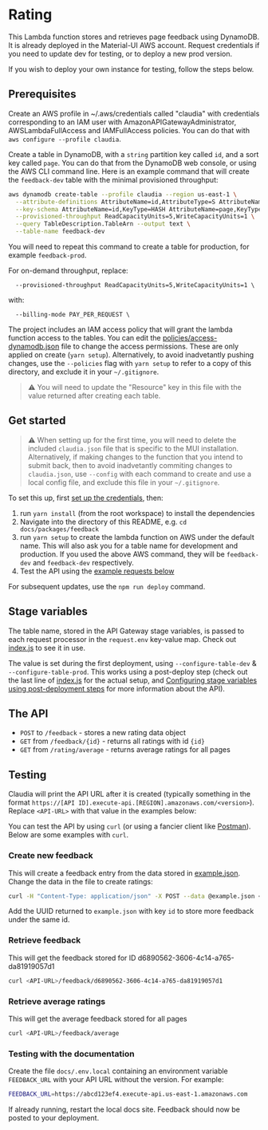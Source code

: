 # Rating

This Lambda function stores and retrieves page feedback using DynamoDB. It is already deployed in the Material-UI AWS account. Request credentials if you need to update dev for testing, or to deploy a new prod version.

If you wish to deploy your own instance for testing, follow the steps below.

## Prerequisites

Create an AWS profile in ~/.aws/credentials called "claudia" with credentials corresponding to an IAM user with AmazonAPIGatewayAdministrator, AWSLambdaFullAccess and IAMFullAccess policies.
You can do that with `aws configure --profile claudia`.

Create a table in DynamoDB, with a `string` partition key called `id`, and a sort key called `page`. You can do that from the DynamoDB web console, or using the AWS CLI command line. Here is an example command that will create the `feedback-dev` table with the minimal provisioned throughput:

```bash
aws dynamodb create-table --profile claudia --region us-east-1 \
  --attribute-definitions AttributeName=id,AttributeType=S AttributeName=page,AttributeType=S \
  --key-schema AttributeName=id,KeyType=HASH AttributeName=page,KeyType=RANGE \
  --provisioned-throughput ReadCapacityUnits=5,WriteCapacityUnits=1 \
  --query TableDescription.TableArn --output text \
  --table-name feedback-dev
```

You will need to repeat this command to create a table for production, for example `feedback-prod`.

For on-demand throughput, replace:

```
  --provisioned-throughput ReadCapacityUnits=5,WriteCapacityUnits=1 \
```

with:

```
  --billing-mode PAY_PER_REQUEST \
```

The project includes an IAM access policy that will grant the lambda function access to the tables. You can edit the [policies/access-dynamodb.json](policies/access-dynamodb.json) file to change the access permissions. These are only applied on create (`yarn setup`). Alternatively, to avoid inadvetantly pushing changes, use the `--policies` flag with `yarn setup` to refer to a copy of this directory, and exclude it in your `~/.gitignore`.

> ⚠️ You will need to update the "Resource" key in this file with the value returned after creating each table.

## Get started

> ⚠️ When setting up for the first time, you will need to delete the included `claudia.json` file that is specific to the MUI installation. Alternatively, if making changes to the function that you intend to submit back, then to avoid inadvetantly commiting changes to `claudia.json`, use `--config` with each command to create and use a local config file, and exclude this file in your `~/.gitignore`.

To set this up, first [set up the credentials](https://claudiajs.com/tutorials/installing.html#configuring-access-credentials), then:

1. run `yarn install` (from the root workspace) to install the dependencies
1. Navigate into the directory of this README, e.g. `cd docs/packages/feedback`
1. run `yarn setup` to create the lambda function on AWS under the default name.
   This will also ask you for a table name for development and production.
   If you used the above AWS command, they will be `feedback-dev` and `feedback-dev` respectively.
1. Test the API using the [example requests below](#testing)

For subsequent updates, use the `npm run deploy` command.

## Stage variables

The table name, stored in the API Gateway stage variables, is passed to each request processor in the `request.env` key-value map. Check out [index.js](index.js) to see it in use.

The value is set during the first deployment, using `--configure-table-dev` & `--configure-table-prod`. This works using a post-deploy step (check out the last line of [index.js](index.js) for the actual setup, and [Configuring stage variables using post-deployment steps](https://github.com/claudiajs/claudia-api-builder/blob/master/docs/api.md#configuring-stage-variables-using-post-deployment-steps) for more information about the API).

## The API

- `POST` to `/feedback` - stores a new rating data object
- `GET` from `/feedback/{id}` - returns all ratings with id `{id}`
- `GET` from `/rating/average` - returns average ratings for all pages

## Testing

Claudia will print the API URL after it is created (typically something in the format `https://[API ID].execute-api.[REGION].amazonaws.com/<version>`). Replace `<API-URL>` with that value in the examples below:

You can test the API by using `curl` (or using a fancier client like [Postman](https://www.getpostman.com/)). Below are some examples with `curl`.

### Create new feedback

This will create a feedback entry from the data stored in [example.json](example.json). Change the data in the file to create ratings:

```bash
curl -H "Content-Type: application/json" -X POST --data @example.json <API-URL>/feedback
```

Add the UUID returned to `example.json` with key `id` to store more feedback under the same id.

### Retrieve feedback

This will get the feedback stored for ID d6890562-3606-4c14-a765-da81919057d1

```bash
curl <API-URL>/feedback/d6890562-3606-4c14-a765-da81919057d1
```

### Retrieve average ratings

This will get the average feedback stored for all pages

```bash
curl <API-URL>/feedback/average
```

### Testing with the documentation

Create the file `docs/.env.local` containing an environment variable `FEEDBACK_URL` with your API URL without the version. For example:

```sh
FEEDBACK_URL=https://abcd123ef4.execute-api.us-east-1.amazonaws.com
```

If already running, restart the local docs site. Feedback should now be posted to your deployment.
